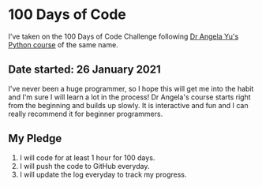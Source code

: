 # 100 Days of Code
I've taken on the 100 Days of Code Challenge following [Dr Angela Yu's Python course](https://www.udemy.com/share/103IHMAEcTeV9SR38D/) of the same name. 

## Date started: 26 January 2021

I've never been a huge programmer,  so I hope this will get me into the habit and I'm sure I will learn a lot in the process! Dr Angela's course starts right from the beginning and builds up slowly. It is interactive and fun and I can really recommend it for beginner programmers. 

## My Pledge
1. I will code for at least 1 hour for 100 days. 
2. I will push the code to GitHub everyday.
3. I will update the log everyday to track my progress.
